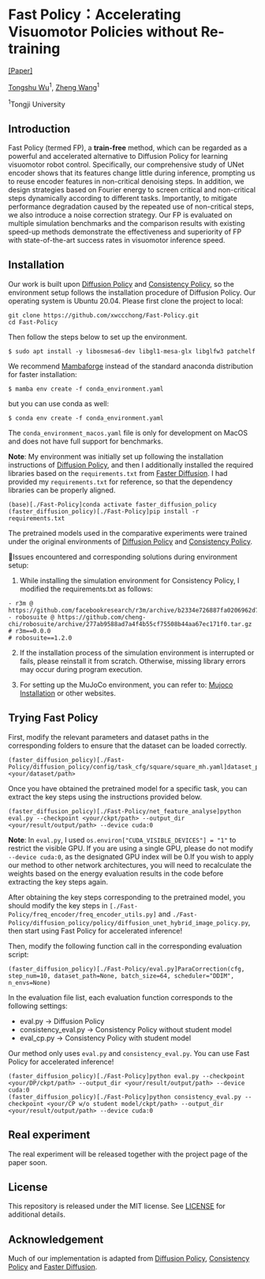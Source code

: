 # Fast Policy：Accelerating Visuomotor Policies without Re-training

[[Paper]]()

[Tongshu Wu](https://github.com/xwccchong)<sup>1</sup>,
[Zheng Wang](https://cs.tongji.edu.cn/info/1061/3377.htm)<sup>1</sup>

<sup>1</sup>Tongji University


## Introduction

Fast Policy (termed FP), a **train-free** method, which can be regarded as a powerful and accelerated alternative to Diffusion Policy for learning visuomotor robot control. Specifically, our comprehensive study of UNet encoder shows that its features change little during inference, prompting us to reuse encoder features in non-critical denoising steps. In addition, we design strategies based on Fourier energy to screen critical and non-critical steps dynamically according to different tasks. Importantly, to mitigate performance degradation caused by the repeated use of non-critical steps, we also introduce a noise correction strategy. Our FP is evaluated on multiple simulation benchmarks and the comparison results with existing speed-up methods demonstrate the effectiveness and superiority of FP with state-of-the-art success rates in visuomotor inference speed.

## Installation

Our work is built upon [Diffusion Policy](https://github.com/real-stanford/diffusion_policy) and [Consistency Policy](https://github.com/Aaditya-Prasad/consistency-policy), so the environment setup follows the installation procedure of Diffusion Policy. Our operating system is Ubuntu 20.04.
Please first clone the project to  local:
```console
git clone https://github.com/xwccchong/Fast-Policy.git
cd Fast-Policy
```

Then follow the steps below to set up the environment.
```console
$ sudo apt install -y libosmesa6-dev libgl1-mesa-glx libglfw3 patchelf
```

We recommend [Mambaforge](https://github.com/conda-forge/miniforge#mambaforge) instead of the standard anaconda distribution for faster installation: 
```console
$ mamba env create -f conda_environment.yaml
```

but you can use conda as well: 
```console
$ conda env create -f conda_environment.yaml
```

The `conda_environment_macos.yaml` file is only for development on MacOS and does not have full support for benchmarks.

**Note**: My environment was initially set up following the installation instructions of [Diffusion Policy](https://github.com/real-stanford/diffusion_policy), and then I additionally installed the required libraries based on the `requirements.txt` from [Faster Diffusion](https://github.com/hutaiHang/Faster-Diffusion). I had provided my `requirements.txt` for reference, so that the dependency libraries can be properly aligned.
```console
(base)[./Fast-Policy]conda activate faster_diffusion_policy
(faster_diffusion_policy)[./Fast-Policy]pip install -r requirements.txt
```

The pretrained models used in the comparative experiments were trained under the original environments of [Diffusion Policy](https://github.com/real-stanford/diffusion_policy) and [Consistency Policy](https://github.com/Aaditya-Prasad/consistency-policy).

🌟Issues encountered and corresponding solutions during environment setup:
1. While installing the simulation environment for Consistency Policy, I modified the requirements.txt as follows:
```console
- r3m @ https://github.com/facebookresearch/r3m/archive/b2334e726887fa0206962d7984c69c5fb09cceab.tar.gz
- robosuite @ https://github.com/cheng-chi/robosuite/archive/277ab9588ad7a4f4b55cf75508b44aa67ec171f0.tar.gz
# r3m==0.0.0
# robosuite==1.2.0
```

2. If the installation process of the simulation environment is interrupted or fails, please reinstall it from scratch. Otherwise, missing library errors may occur during program execution.

3. For setting up the MuJoCo environment, you can refer to: [Mujoco Installation](https://github.com/Liujian1997/Franka_env-Installation/blob/main/Mujoco安装记录.md) or other websites.

## Trying Fast Policy

First, modify the relevant parameters and dataset paths in the corresponding folders to ensure that the dataset can be loaded correctly.
```console
(faster_diffusion_policy)[./Fast-Policy/diffusion_policy/config/task_cfg/square/square_mh.yaml]dataset_path: <your/dataset/path>
```

Once you have obtained the pretrained model for a specific task, you can extract the key steps using the instructions provided below.
```console
(faster_diffusion_policy)[./Fast-Policy/net_feature_analyse]python eval.py --checkpoint <your/ckpt/path> --output_dir <your/result/output/path> --device cuda:0
```

**Note**: In `eval.py`, I used `os.environ["CUDA_VISIBLE_DEVICES"] = "1"` to restrict the visible GPU. If you are using a single GPU, please do not modify `--device cuda:0`, as the designated GPU index will be 0.If you wish to apply our method to other network architectures, you will need to recalculate the weights based on the energy evaluation results in the code before extracting the key steps again.

After obtaining the key steps corresponding to the pretrained model, you should modify the key steps in `[./Fast-Policy/freq_encoder/freq_encoder_utils.py]` and `./Fast-Policy/diffusion_policy/policy/diffusion_unet_hybrid_image_policy.py`, then start using Fast Policy for accelerated inference!

Then, modify the following function call in the corresponding evaluation script:
```console
(faster_diffusion_policy)[./Fast-Policy/eval.py]ParaCorrection(cfg, step_num=10, dataset_path=None, batch_size=64, scheduler="DDIM", n_envs=None)
```

In the evaluation file list, each evaluation function corresponds to the following settings:
- eval.py → Diffusion Policy
- consistency_eval.py → Consistency Policy without student model
- eval_cp.py → Consistency Policy with student model

Our method only uses `eval.py` and `consistency_eval.py`. You can use Fast Policy for accelerated inference!
```console
(faster_diffusion_policy)[./Fast-Policy]python eval.py --checkpoint <your/DP/ckpt/path> --output_dir <your/result/output/path> --device cuda:0
(faster_diffusion_policy)[./Fast-Policy]python consistency_eval.py --checkpoint <your/CP w/o student model/ckpt/path> --output_dir <your/result/output/path> --device cuda:0
```

## Real experiment

The real experiment will be released together with the project page of the paper soon.

## License

This repository is released under the MIT license. See [LICENSE](LICENSE) for additional details.

## Acknowledgement

Much of our implementation is adapted from [Diffusion Policy](https://github.com/real-stanford/diffusion_policy), [Consistency Policy](https://github.com/Aaditya-Prasad/consistency-policy) and [Faster Diffusion](https://github.com/hutaiHang/Faster-Diffusion).
